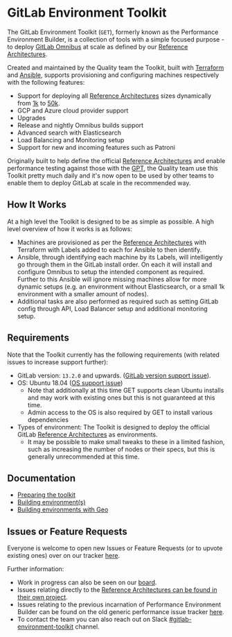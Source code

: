 # GitLab Environment Toolkit

The GitLab Environment Toolkit (`GET`), formerly known as the Performance Environment Builder, is a collection of tools with a simple focused purpose - to deploy [GitLab Omnibus](https://gitlab.com/gitlab-org/omnibus-gitlab) at scale as defined by our [Reference Architectures](https://docs.gitlab.com/ee/administration/reference_architectures).

Created and maintained by the Quality team the Toolkit, built with [Terraform](https://www.terraform.io/) and [Ansible](https://docs.ansible.com/ansible/latest/index.html), supports provisioning and configuring machines respectively with the following features:

* Support for deploying all [Reference Architectures](https://docs.gitlab.com/ee/administration/reference_architectures) sizes dynamically from [1k](https://docs.gitlab.com/ee/administration/reference_architectures/1k_users.html) to [50k](https://docs.gitlab.com/ee/administration/reference_architectures/50k_users.html).
* GCP and Azure cloud provider support
* Upgrades
* Release and nightly Omnibus builds support
* Advanced search with Elasticsearch
* Load Balancing and Monitoring setup
* Support for new and incoming features such as Patroni

Originally built to help define the official [Reference Architectures](https://docs.gitlab.com/ee/administration/reference_architectures) and enable performance testing against those with the [GPT](https://gitlab.com/gitlab-org/quality/performance), the Quality team use this Toolkit pretty much daily and it's now open to be used by other teams to enable them to deploy GitLab at scale in the recommended way.

## How It Works

At a high level the Toolkit is designed to be as simple as possible. A high level overview of how it works is as follows:

* Machines are provisioned as per the [Reference Architectures](https://docs.gitlab.com/ee/administration/reference_architectures) with Terraform with Labels added to each for Ansible to then identify.
* Ansible, through identifying each machine by its Labels, will intelligently go through them in the GitLab install order. On each it will install and configure Omnibus to setup the intended component as required. Further to this Ansible will ignore missing machines allow for more dynamic setups (e.g. an environment without Elasticsearch, or a small 1k environment with a smaller amount of nodes).
* Additional tasks are also performed as required such as setting GitLab config through API, Load Balancer setup and additional monitoring setup.

## Requirements

Note that the Toolkit currently has the following requirements (with related issues to increase support further):

* GitLab version: `13.2.0` and upwards. ([GitLab version support issue](https://gitlab.com/gitlab-org/quality/gitlab-environment-toolkit/-/issues/35)).
* OS: Ubuntu 18.04 ([OS support issue](https://gitlab.com/gitlab-org/quality/gitlab-environment-toolkit/-/issues/43))
  * Note that additionally at this time GET supports clean Ubuntu installs and may work with existing ones but this is not guaranteed at this time.
  * Admin access to the OS is also required by GET to install various dependencies
* Types of environment: The Toolkit is designed to deploy the official GitLab [Reference Architectures](https://docs.gitlab.com/ee/administration/reference_architectures) as environments.
  * It may be possible to make small tweaks to these in a limited fashion, such as increasing the number of nodes or their specs, but this is generally unrecommended at this time.

## Documentation

* [Preparing the toolkit](docs/prep_toolkit.md)
* [Building environment(s)](docs/building_environments.md)
* [Building environments with Geo](docs/building_geo_environments.md)

## Issues or Feature Requests

Everyone is welcome to open new Issues or Feature Requests (or to upvote existing ones) over on our tracker [here](https://gitlab.com/gitlab-org/quality/gitlab-environment-toolkit/-/issues).

Further information:

* Work in progress can also be seen on our [board](https://gitlab.com/gitlab-org/quality/gitlab-environment-toolkit/-/boards).
* Issues relating directly to the [Reference Architectures can be found in their own project](https://gitlab.com/gitlab-org/quality/reference-architectures).
* Issues relating to the previous incarnation of Performance Environment Builder can be found on the old generic performance issue tracker [here](https://gitlab.com/gitlab-org/quality/performance/-/issues?scope=all&utf8=%E2%9C%93&state=closed).
* To contact the team you can also reach out on Slack [#gitlab-environment-toolkit](https://gitlab.slack.com/archives/C01DE8TA545) channel.
